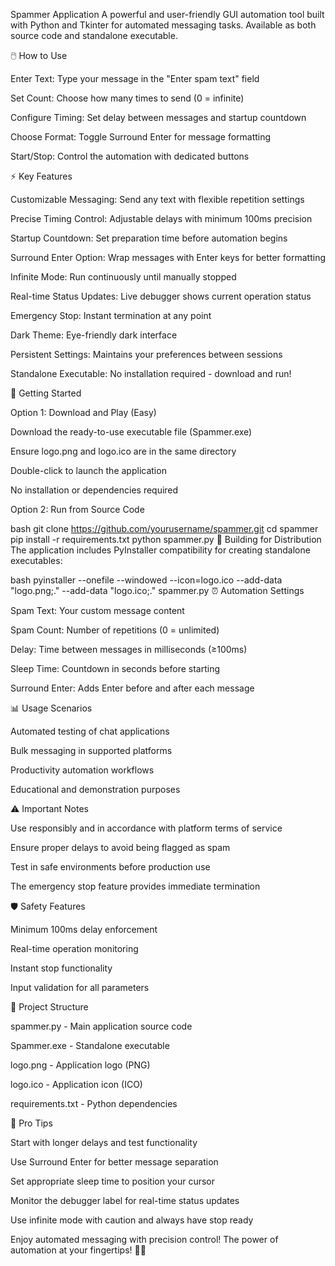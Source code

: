 Spammer Application A powerful and user-friendly GUI automation tool
built with Python and Tkinter for automated messaging tasks. Available
as both source code and standalone executable.

🖱️ How to Use

Enter Text: Type your message in the \"Enter spam text\" field

Set Count: Choose how many times to send (0 = infinite)

Configure Timing: Set delay between messages and startup countdown

Choose Format: Toggle Surround Enter for message formatting

Start/Stop: Control the automation with dedicated buttons

⚡ Key Features

Customizable Messaging: Send any text with flexible repetition settings

Precise Timing Control: Adjustable delays with minimum 100ms precision

Startup Countdown: Set preparation time before automation begins

Surround Enter Option: Wrap messages with Enter keys for better
formatting

Infinite Mode: Run continuously until manually stopped

Real-time Status Updates: Live debugger shows current operation status

Emergency Stop: Instant termination at any point

Dark Theme: Eye-friendly dark interface

Persistent Settings: Maintains your preferences between sessions

Standalone Executable: No installation required - download and run!

🚀 Getting Started

Option 1: Download and Play (Easy)

Download the ready-to-use executable file (Spammer.exe)

Ensure logo.png and logo.ico are in the same directory

Double-click to launch the application

No installation or dependencies required

Option 2: Run from Source Code

bash git clone https://github.com/yourusername/spammer.git cd spammer
pip install -r requirements.txt python spammer.py 🔧 Building for
Distribution The application includes PyInstaller compatibility for
creating standalone executables:

bash pyinstaller \--onefile \--windowed \--icon=logo.ico \--add-data
\"logo.png;.\" \--add-data \"logo.ico;.\" spammer.py ⏰ Automation
Settings

Spam Text: Your custom message content

Spam Count: Number of repetitions (0 = unlimited)

Delay: Time between messages in milliseconds (≥100ms)

Sleep Time: Countdown in seconds before starting

Surround Enter: Adds Enter before and after each message

📊 Usage Scenarios

Automated testing of chat applications

Bulk messaging in supported platforms

Productivity automation workflows

Educational and demonstration purposes

⚠️ Important Notes

Use responsibly and in accordance with platform terms of service

Ensure proper delays to avoid being flagged as spam

Test in safe environments before production use

The emergency stop feature provides immediate termination

🛡️ Safety Features

Minimum 100ms delay enforcement

Real-time operation monitoring

Instant stop functionality

Input validation for all parameters

📁 Project Structure

spammer.py - Main application source code

Spammer.exe - Standalone executable

logo.png - Application logo (PNG)

logo.ico - Application icon (ICO)

requirements.txt - Python dependencies

🎯 Pro Tips

Start with longer delays and test functionality

Use Surround Enter for better message separation

Set appropriate sleep time to position your cursor

Monitor the debugger label for real-time status updates

Use infinite mode with caution and always have stop ready

Enjoy automated messaging with precision control! The power of
automation at your fingertips! 🚀💬
